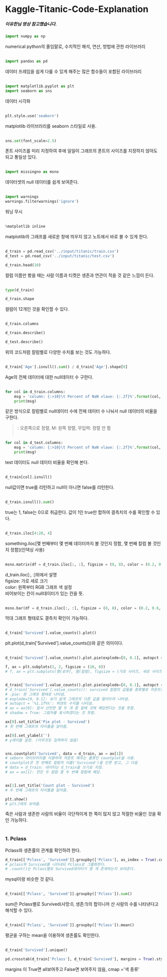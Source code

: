 # Kaggle-Titanic-Code-Explanation<br/>
##### 이유한님 영상 참고했습니다.<br/>

```python 
import numpy as np
```
numerical python의 줄임말로,  수치적인 해석, 연산, 방법에 관한 라이브러리<br/><br/>


```python
import pandas as pd
```
데이터 프레임을 쉽게 다룰 수 있게 해주는 많은 함수들이 포함된 라이브러리<br/><br/>


```python
import matplotlib.pyplot as plt
import seaborn as sns
```
데이터 시각화<br/><br/>


```python
plt.style.use('seaborn')
```
matplotlib 라이브러리를 seaborn 스타일로 사용.<br/><br/>


```python
sns.set(font_scale=2.5)
```
폰트 사이즈를 미리 지정하여 후에 일일이 그래프의 폰트의 사이즈를 지정하지 않아도 되고 통일성 있다.<br/><br/>


```python
import missingno as msno
```
데이터셋의 null 데이터를 쉽게 보여준다.<br/><br/>


```python
import warnings
warnings.filterwarnings('ignore')
```
워닝 무시<br/><br/>


```python
%matplotlib inline
```
matplotlib의 그래프를 새로운 창에 띄우지 않고 노트에서 바로 불 수 있게 한다.<br/><br/>

```python
d_train = pd.read_csv('../input/titanic/train.csv')
d_test = pd.read_csv('../input/titanic/test.csv')
```
```python
d_train.head(10)
```
컬럼 이름만 봤을 때는 사람 이름과 티켓은 생존과 연관이 적을 것 같은 느낌이 든다.<br/><br/>

```python
type(d_train)
```
```python
d_train.shape
```
컬럼이 12개인 것을 확인할 수 있다.<br/><br/>

```python
d_train.columns
```

```python
d_train.describe()
```
```python
d_test.describe()
```
위의 코드처럼 칼럼별로 다양한 수치를 보는 것도 가능하다.<br/><br/>

```python
d_train['Age'].isnull().sum() / d_train['Age'].shape[0]
```
Age의 전체 데이터에 대한 null데이터 수 구한다.<br/><br/>

```python
for col in d_train.columns:
    msg = 'column: {:>10}\t Percent of NaN vlaue: {:.2f}%'.format(col, 100 * (d_train[col].isnull().sum() / d_train[col].shape[0]))
    print(msg)
```
같은 방식으로 칼럼별로 null데이터 수에 전체 데이터 수 나눠서 null 데이터의 비율을 구한다.<br/>
>: 오른쪽으로 정렬, M: 왼쪽 정렬, 무입력: 정렬 안 함<br/><br/>

```python
for col in d_test.columns:
    msg = 'column: {:>10}\t Percent of NaN vlaue: {:.2f}%'.format(col, 100 * (d_test[col].isnull().sum() / d_test[col].shape[0]))
    print(msg)
```
test 데이터도 null 데이터 비율을 확인해 본다.<br/><br/>

```python
d_train[col].isnull() 
```
null값이면 true를 리턴하고 null이 아니면 false를 리턴한다.<br/><br/>

```python
d_train.isnull().sum()
```
true는 1, false는 0으로 취급한다. 값이 1인 true만 합하여 결측치의 수를 확인할 수 있다.<br/><br/>

```python
d_train.iloc[4:20, 4]
```
something.iloc[몇 번째부터 몇 번째 데이터까지 볼 것인지 정함, 몇 번째 칼럼 볼 것인지 정함](인덱싱 사용)<br/><br/>

```python
msno.matrix(df = d_train.iloc[:, :], figsize = (8, 8), color = (0.2, 0.6, 0.5))
```
d_train.iloc[:, :]위에서 설명<br/>
figsize: 가로 세로 크기<br/>
color: 왼쪽부터 RGB 그래프 색 설정<br/>
비어보이는 칸이 null데이터가 있는 칸을 뜻.<br/><br/>

```python
msno.bar(df = d_train.iloc[:, :], figsize = (8, 8), color = (0.2, 0.6, 0.5))
```
막대 그래프 형태로도 결측치 확인이 가능하다.<br/><br/>

```python
d_train['Survived'].value_counts().plot()
```
plt.plot(d_train['Survived'].value_counts())와 같은 의미이다.<br/><br/>

```python
d_train['Survived'].value_counts().plot.pie(explode=[0, 0.1], autopct = '%1.1f%%', shadow = True, figsize = (6, 6))
```

```python
f, ax = plt.subplots(1, 2, figsize = (18, 8))
# f, ax = plt.subplots(행(로우), 열(칼럼), figsize = (가로 사이즈, 세로 사이즈))


d_train['Survived'].value_counts().plot.pie(explode=[0, 0.1], autopct = '%1.1f%%', ax = ax[0], shadow = True)
# d_train['Survived'].value_counts(): survived 칼럼의 값들을 종류별로 카운트함. Series타. Series는 plot을 갖고 있음.
# .pie: 원 그래프 형태로 나타냄.
# explode=[0, 0.1]: 보기 쉽게 그래프의 다른 값을 떨어뜨려 나타냄.
# autopct = '%1.1f%%': 퍼센트 수치를 나타냄.
# ax = ax[0]: 앞서 선언한 열 두 개 중 앞에 것에 해당한다는 것을 뜻함.
# shadow = True: 그림자를 표시하겠다는 것 뜻함.

ax[0].set_title('Pie plot - Survived')
# 첫 번째 그래프의 타이틀을 달아줌.

ax[0].set_ylabel('')
# y레이블 설정. (아무것도 입력하지 않음)


sns.countplot('Survived', data = d_train, ax = ax[1])
# seborn 라이브러리를 이용하여 카운트 해주는 플롯인 countplot을 사용. 
# countplot은 첫 번째로 칼럼의 이름('Survived')을 인풋 받고, 그 다음
# data = d_train: 데이터는 d_train을 쓰기로 지정.
# ax = ax[1]: 만든 두 칼럼 중 두 번째 칼럼에 해당.


ax[1].set_title('Count plot - Survived')
# 두 번째 그래프의 타이틀을 달아줌.

plt.show()
# plt그래프 보여줌.
```
죽은 사람과 생존한 사람의 비율이 극단적이게 한 쪽이 많지 않고 적절한 비율인 것을 확인 가능하다.<br/><br/>
### 1. Pclass<br/>
Pclass와 생존률의 관계를 확인하려 한다.
```python
d_train[['Pclass', 'Survived']].groupby(['Pclass'], as_index = True).count()
# pclass와 Survived를 나타내되 Pclass로 그룹화한다.
# .count()는 Pclass별로 Survived데이터가 몇 개 존재하는지 보여준다.
```
mysql이랑 비슷한 것 같다.<br/><br/>

```python
d_train[['Pclass', 'Survived']].groupby(['Pclass']).sum()
```
sum은 Pclass별로 Survived(사망:0, 생존:1)의 합이니까 산 사람의 수를 나타낸다고 해석할 수 있다.<br/><br/>

```python
d_train[['Pclass', 'Survived']].groupby(['Pclass']).mean()
```
평균을 구하는 mean을 이용하여 생존률도 확인한다.<br/><br/>

```python
d_train['Survived'].unique()
```

```python
pd.crosstab(d_train['Pclass'], d_train['Survived'], margins = True).style.background_gradient(cmap='Purples')
```
margins 이 True면 all보여주고 False면 보여주지 않음, cmap ='색 종류'<br/><br/>

```python

```
```python

```
